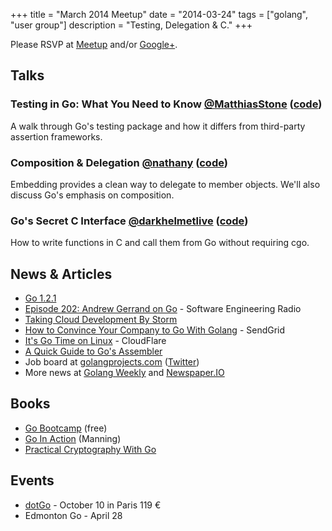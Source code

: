 +++
title = "March 2014 Meetup"
date = "2014-03-24"
tags = ["golang", "user group"]
description = "Testing, Delegation & C."
+++

Please RSVP at [Meetup](https://www.meetup.com/startupedmonton/events/qfwsfhysfbgc/) and/or [Google+](https://plus.google.com/events/crebhlb2rji9rfd5hir5qs9o8is?authkey=CIbY_dfD_qbQcQ). 

## Talks

### Testing in Go: What You Need to Know [@MatthiasStone](https://twitter.com/MatthiasStone) ([code](https://github.com/edmontongo/presentations/tree/master/2014-03/testing-basics))

A walk through Go's testing package and how it differs from third-party assertion frameworks.

### Composition & Delegation [@nathany](https://twitter.com/nathany) ([code](https://github.com/edmontongo/presentations/tree/master/2014-03/composition))

Embedding provides a clean way to delegate to member objects. We'll also discuss Go's emphasis on composition.

### Go's Secret C Interface [@darkhelmetlive](https://twitter.com/darkhelmetlive) ([code](https://github.com/edmontongo/presentations/tree/master/2014-03/asm))

How to write functions in C and call them from Go without requiring cgo.


## News &amp; Articles

* [Go 1.2.1](https://groups.google.com/forum/#!topic/golang-nuts/KLbkfDG5GgU)
* [Episode 202: Andrew Gerrand on Go](http://www.se-radio.net/2014/03/episode-202-andrew-gerrand/) - Software Engineering Radio
* [Taking Cloud Development By Storm](http://readwrite.com/2014/03/21/google-go-golang-programming-language-cloud-development)
* [How to Convince Your Company to Go With Golang](http://sendgrid.com/blog/convince-company-go-golang/) - SendGrid
* [It's Go Time on Linux](https://blog.cloudflare.com/its-go-time-on-linux) - CloudFlare
* [A Quick Guide to Go's Assembler](https://golang.org//doc/asm)
* Job board at [golangprojects.com](https://www.golangprojects.com/) ([Twitter](https://twitter.com/golangprojects))
* More news at [Golang Weekly](https://golangweekly.com/) and [Newspaper.IO](http://www.newspaper.io/golang)

## Books 

* [Go Bootcamp](http://www.golangbootcamp.com/) (free)
* [Go In Action](http://www.goinactionbook.com/) (Manning)
* [Practical Cryptography With Go](https://leanpub.com/gocrypto/)

## Events

* [dotGo](https://www.dotgo.eu/) - October 10 in Paris 119 &euro;
* Edmonton Go - April 28
